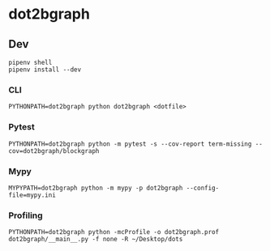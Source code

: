 # dot2bgraph

## Dev

```
pipenv shell
pipenv install --dev
```

### CLI

```
PYTHONPATH=dot2bgraph python dot2bgraph <dotfile>
```

### Pytest

```
PYTHONPATH=dot2bgraph python -m pytest -s --cov-report term-missing --cov=dot2bgraph/blockgraph
```

### Mypy

```
MYPYPATH=dot2bgraph python -m mypy -p dot2bgraph --config-file=mypy.ini
```

### Profiling

```
PYTHONPATH=dot2bgraph python -mcProfile -o dot2bgraph.prof dot2bgraph/__main__.py -f none -R ~/Desktop/dots
```
